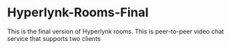 # Hyperlynk-Rooms-Final
This is the final version of Hyperlynk rooms. This is peer-to-peer video chat service that supports two clients

